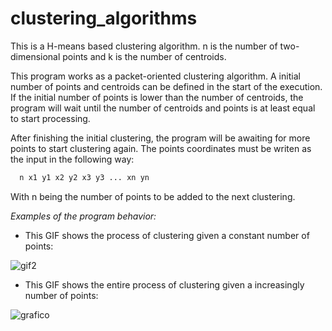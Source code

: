 # clustering_algorithms
This is a H-means based clustering algorithm. n is the number of two-dimensional points and k is the number of centroids.

This program works as a packet-oriented clustering algorithm. A initial number of points and centroids can be defined in the start of the execution. If the initial number of points is lower than the number of centroids, the program will wait until the number of centroids and points is at least equal to start processing.

After finishing the initial clustering, the program will be awaiting for more points to start clustering again.
The points coordinates must be writen as the input in the following way:

```bash
  n x1 y1 x2 y2 x3 y3 ... xn yn
```

With n being the number of points to be added to the next clustering.

*Examples of the program behavior:*

- This GIF shows the process of clustering given a constant number of points: 

![gif2](https://user-images.githubusercontent.com/118558122/219137153-73b8f11d-c2aa-40ab-a2aa-b53f0864356b.gif)





- This GIF shows the entire process of clustering given a increasingly number of points:

![grafico](https://user-images.githubusercontent.com/118558122/219134302-e03d4c72-2a2d-4667-a496-fdc1c834d8d5.gif)



